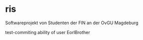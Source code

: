 ris
===

Softwareprojekt von Studenten der FIN  an der OvGU Magdeburg

test-commiting ability of user EorlBrother